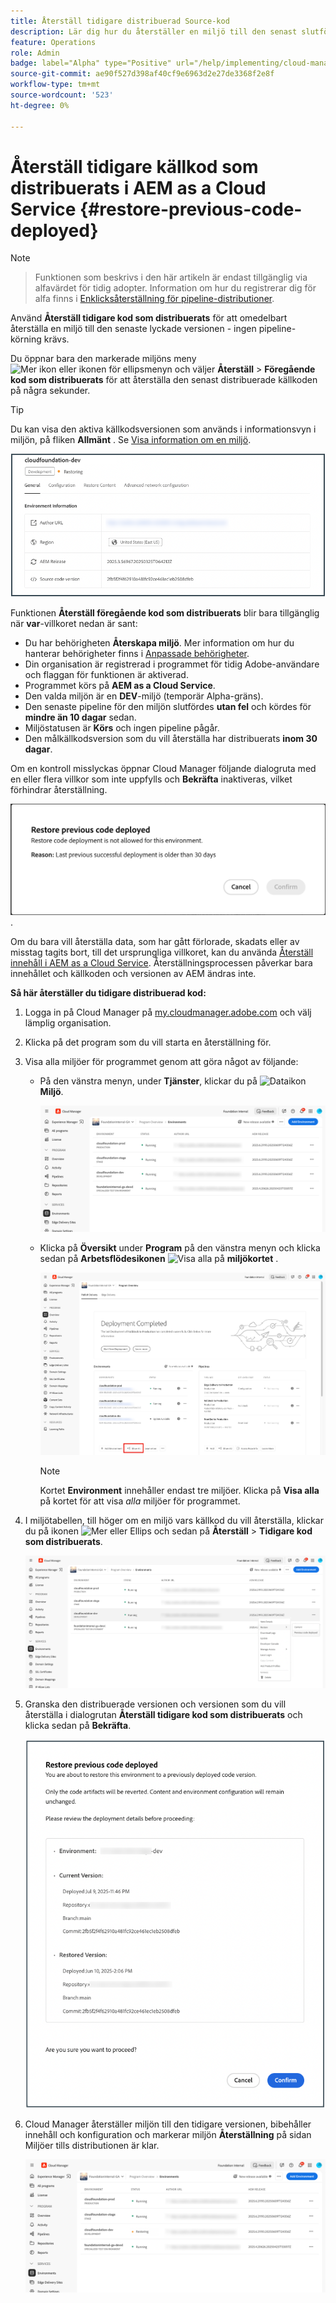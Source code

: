 ```yaml
---
title: Återställ tidigare distribuerad Source-kod
description: Lär dig hur du återställer en miljö till den senast slutförda bygg&emarginalen; ingen pipeline-körning krävs.
feature: Operations
role: Admin
badge: label="Alpha" type="Positive" url="/help/implementing/cloud-manager/release-notes/current.md#gitlab-bitbucket"
source-git-commit: ae90f527d398af40cf9e6963d2e27de3368f2e8f
workflow-type: tm+mt
source-wordcount: '523'
ht-degree: 0%

---
```


# Återställ tidigare källkod som distribuerats i AEM as a Cloud Service {#restore-previous-code-deployed}

>[!NOTE]
>
>>Funktionen som beskrivs i den här artikeln är endast tillgänglig via alfavärdet för tidig adopter. Information om hur du registrerar dig för alfa finns i [Enklicksåterställning för pipeline-distributioner](/help/implementing/cloud-manager/release-notes/current.md##one-click-rollback).

Använd **Återställ tidigare kod som distribuerats** för att omedelbart återställa en miljö till den senaste lyckade versionen - ingen pipeline-körning krävs.

Du öppnar bara den markerade miljöns meny ![Mer ikon eller ikonen för ellipsmenyn](https://spectrum.adobe.com/static/icons/workflow_18/Smock_More_18_N.svg) och väljer **Återställ** > **Föregående kod som distribuerats** för att återställa den senast distribuerade källkoden på några sekunder.

>[!TIP]
>
>Du kan visa den aktiva källkodsversionen som används i informationsvyn i miljön, på fliken **Allmänt** . Se [Visa information om en miljö](/help/implementing/cloud-manager/manage-environments.md#viewing-environment).
>
>![Source-kodversionen används](/help/operations/assets/environments-view-details-sourcecodeversion.png)

Funktionen **Återställ föregående kod som distribuerats** blir bara tillgänglig när **var**-villkoret nedan är sant:

* Du har behörigheten **Återskapa miljö**. Mer information om hur du hanterar behörigheter finns i [Anpassade behörigheter](/help/implementing/cloud-manager/custom-permissions.md).
* Din organisation är registrerad i programmet för tidig Adobe-användare och flaggan för funktionen är aktiverad.
* Programmet körs på **AEM as a Cloud Service**.
* Den valda miljön är en **DEV**-miljö (temporär Alpha-gräns).
* Den senaste pipeline för den miljön slutfördes **utan fel** och kördes för **mindre än 10 dagar** sedan.
* Miljöstatusen är **Körs** och ingen pipeline pågår.
* Den målkällkodsversion som du vill återställa har distribuerats **inom 30 dagar**.

Om en kontroll misslyckas öppnar Cloud Manager följande dialogruta med en eller flera villkor som inte uppfylls och **Bekräfta** inaktiveras, vilket förhindrar återställning.

![Dialogrutan Återställ tidigare kod för distribuerat fel](/help/operations/assets/restore-previous-code-deployment-not-allowed.png).

Om du bara vill återställa data, som har gått förlorade, skadats eller av misstag tagits bort, till det ursprungliga villkoret, kan du använda [Återställ innehåll i AEM as a Cloud Service](/help/operations/restore.md). Återställningsprocessen påverkar bara innehållet och källkoden och versionen av AEM ändras inte.

**Så här återställer du tidigare distribuerad kod:**

1. Logga in på Cloud Manager på [my.cloudmanager.adobe.com](https://my.cloudmanager.adobe.com/) och välj lämplig organisation.

1. Klicka på det program som du vill starta en återställning för.

1. Visa alla miljöer för programmet genom att göra något av följande:

   * På den vänstra menyn, under **Tjänster**, klickar du på ![Dataikon](https://spectrum.adobe.com/static/icons/workflow_18/Smock_Data_18_N.svg) **Miljö**.

     ![Fliken Miljö](assets/environments-1.png)

   * Klicka på **Översikt** under **Program** på den vänstra menyn och klicka sedan på **Arbetsflödesikonen** ![Visa alla](https://spectrum.adobe.com/static/icons/workflow_18/Smock_Workflow_18_N.svg) på **miljökortet** .

     ![Visa alla alternativ](assets/environments-2.png)

     >[!NOTE]
     >
     >Kortet **Environment** innehåller endast tre miljöer. Klicka på **Visa alla** på kortet för att visa *alla* miljöer för programmet.

1. I miljötabellen, till höger om en miljö vars källkod du vill återställa, klickar du på ikonen ![Mer eller Ellips ](https://spectrum.adobe.com/static/icons/workflow_18/Smock_More_18_N.svg) och sedan på **Återställ** > **Tidigare kod som distribuerats**.

   ![Återställ tidigare alternativ för koddistribution från ellipsmenyn](/help/operations/assets/restore-previous-code-deployed-menu.png)

1. Granska den distribuerade versionen och versionen som du vill återställa i dialogrutan **Återställ tidigare kod som distribuerats** och klicka sedan på **Bekräfta**.

   ![Återställ föregående dialogruta för koddistribution](/help/operations/assets/restore-previous-code-deployed-dialogbox.png)

1. Cloud Manager återställer miljön till den tidigare versionen, bibehåller innehåll och konfiguration och markerar miljön **Återställning** på sidan Miljöer tills distributionen är klar.

   ![Återställer aktiveringen](/help/operations/assets/restore-previous-code-deployed-restoring.png)
